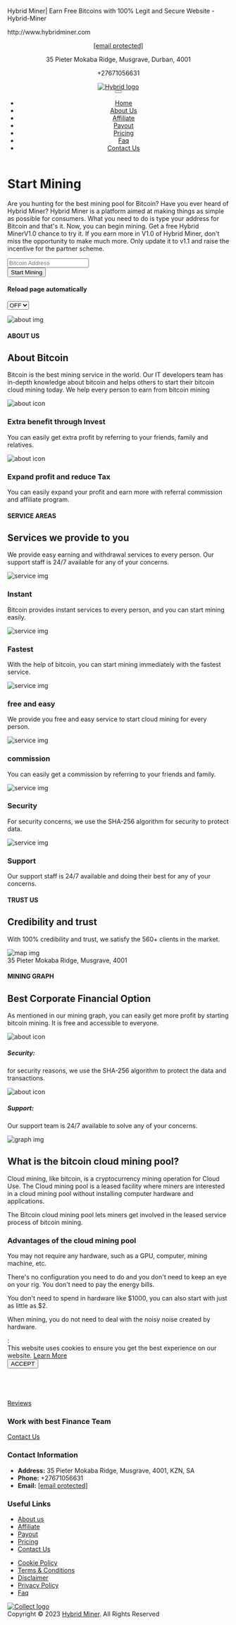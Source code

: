 <html lang="en">
<head>

Hybrid Miner| Earn Free Bitcoins with 100% Legit and Secure Website - Hybrid-Miner

<link rel="icon" type="bitcoin" href="https://www.hybridminer.com/assets/imgs/collect_favicon.png">

<meta name="csrf-token" content="usgTosT4a5cxTeR4Jahy94mEx0k7lrNwMu39GehB">
http://www.hybridminer.com
</head>
<body>

<header class="header_wrapp">
<div class="header_top">
<div class="container">
<div class="row">
<div class="col-md-4 wow animated fadeInRight" data-wow-duration="500ms" data-wow-delay="1000ms">
<div class="heatopbox text-left">
<p>
<span class="hea_info_icon fa fa-envelope"></span>
<a href="/cdn-cgi/l/email-protection" class="__cf_email__" data-cfemail="5332373e3a3d13303c3f3f36302761677d303f3c2637">[email protected]</a>
</p>
</div>
</div>
<div class="col-md-4 wow animated fadeInLeft" data-wow-duration="500ms" data-wow-delay="1000ms">
<div class="heatopbox text-center">
<p>
<span class="hea_info_icon fa fa-map-marker"></span>
35 Pieter Mokaba Ridge, Musgrave, Durban, 4001
</p>
</div>
</div>
<div class="col-md-4 wow animated fadeInDown" data-wow-duration="500ms" data-wow-delay="1000ms">
<div class="heatopbox text-right">
<p>
<span class="hea_info_icon fa fa-phone"></span>
+27671056631
</p>
</div>
</div>
</div>
</div>
</div>
<div class="header_main">
<div class="container">
<div class="row">
<div class="col-md-12">
<div class="logomain wow animated fadeInLeft" data-wow-duration="500ms" data-wow-delay="1000ms">
<a href="https://www.hybridminer.com">
<img src="https://www.hybridminer.com/assets/imgs/collect_logo.png" alt="Hybrid logo">
</a>
</div>
<div class="menu_bar wow animated fadeInRight" data-wow-duration="500ms" data-wow-delay="1000ms">
<nav class="navbar header-nav navbar-expand-lg">
<div class="menu_section">
<button class="navbar-toggler" type="button" data-toggle="collapse" data-target="#navbar-wd" aria-controls="navbar-wd" aria-expanded="false" aria-label="Toggle navigation">
<span></span>
<span></span>
<span></span>
</button>
<div class="collapse navbar-collapse justify-content-end" id="navbar-wd">
<ul class="navbar-nav">
<li><a href="https:/www.hybridminer.com">Home</a></li>
<li><a href="https://www.hybridminer.com/about_us">About Us</a></li>
<li><a href="https://www.hybridminer.com/affiliate">Affiliate</a></li>
<li><a href="https://www.hybridminer.com/payout">Payout</a></li>
<li><a href="https://www.hybridminer.com/pricing">Pricing</a></li>
<li><a href="https://www.hybridminer.com/faq">Faq</a></li>
<li><a href="https://www.hybridminer.com/contact_us">Contact Us</a></li>
</ul>
</div>
</div>
</nav>
</div>
</div>
</div>
</div>
</div>
</header>
<div id="bannerslider" style="background-image: url('http://www.hybridminer.com/assets/imgs/slider_img.jpg');">
<div class="container">
<div class="row justify-content-center">
<div class="col-md-12 col-lg-9 text-center">
<div class="start_mining_wrapp">
<h1>Start Mining</h1>
<p>Are you hunting for the best mining pool for Bitcoin? Have you ever heard of Hybrid Miner? Hybrid Miner is a platform aimed at making things as simple as possible for consumers. What you need to do is type your address for Bitcoin and that's it. Now, you can begin mining. Get a free Hybrid MinerV1.0 chance to try it. If you earn more in V1.0 of Hybrid Miner, don't miss the opportunity to make much more. Only update it to v1.1 and raise the incentive for the partner scheme.</p>
<form method="POST" action="https://www.hybridminer.com" accept-charset="UTF-8" class="startmining" id="startminingform"><input name="_token" type="hidden" value="usgTosT4a5cxTeR4Jahy94mEx0k7lrNwMu39GehB">
<div class="row">
<div class="col-md-12">
<div class="form_group">
<input class="input_box" placeholder="Bitcoin Address" id="address" name="address" type="text" value="">
<input id="reffid" name="reffid" type="hidden">
</div>
<div id="div-error" class="alert-message" style="display: none;text-align: left;"></div>
</div>
<div class="col-md-12">
<div id="div-loading" class="col-md-12 col-md-offset-1 alert" style="display:none; color: #fff; font-size: 18px;">Loading...</div>
<div class="form_group">
<button class="main_btn" type="submit">Start Mining</button>
</div>
</div>
</div>
</form>
<form name="frm1" class="reload-page" method="post" action="https://www.hybridminer.com/autoreload">
<input type="hidden" name="_token" value="usgTosT4a5cxTeR4Jahy94mEx0k7lrNwMu39GehB"> <h4 class="reload-sec">Reload page automatically </h4>
<select name="refreshstatus" class="refreshstatus" id="reloadPage">
<option value="OFF">OFF</option>
<option value="ON">ON</option>
</select>
</form>
</div>
</div>
</div>
</div>
</div>
<section class="about_section">
<div class="container">
<div class="row">
<div class="col-lg-6">
<div class="about_img wow animated fadeInLeft" data-wow-duration="500ms" data-wow-delay="1000ms">
<img src="https://www.hybridminer.com/assets/imgs/about_img.jpg" alt="about img">
</div>
</div>
<div class="col-lg-6">
<div class="about_content wow animated fadeInRight" data-wow-duration="500ms" data-wow-delay="1000ms">
<h4 class="heading_title">ABOUT US</h4>
<h2>About Bitcoin</h2>
<p>Bitcoin is the best mining service in the world. Our IT developers team has in-depth knowledge about bitcoin and helps others to start their bitcoin cloud mining today. We help every person to earn from bitcoin mining</p>
<div class="row">
<div class="col-md-12">
<div class="about_text">
<div class="about_icon">
<img src="https://www.hybridminer.com/assets/imgs/invast_icon.png" alt="about icon">
</div>
<div class="abouttext">
<h3>Extra benefit through Invest</h3>
<p>You can easily get extra profit by referring to your friends, family and relatives.</p>
</div>
</div>
</div>
<div class="col-md-12">
<div class="about_text">
<div class="about_icon">
<img src="https://www.hybridminer.com/assets/imgs/tax_icon.png" alt="about icon">
</div>
<div class="abouttext">
<h3>Expand profit and reduce Tax</h3>
<p>You can easily expand your profit and earn more with referral commission and affiliate program.</p>
</div>
</div>
</div>
</div>
</div>
</div>
</div>
</div>
</section>
<section class="service_bg">
<div class="container">
<div class="row justify-content-center">
<div class="col-lg-10 col-xl-8 text-center">
<div class="main_heading wow animated fadeInDown animate__delay-3s" data-wow-duration="500ms" data-wow-delay="1000ms">
<h4 class="heading_title">SERVICE AREAS</h4>
<h2>Services we provide to you</h2>
<p>We provide easy earning and withdrawal services to every person. Our support staff is 24/7 available for any of your concerns.</p>
</div>
</div>
</div>
<div class="row wow animated fadeInUp animate__delay-3s" data-wow-duration="500ms" data-wow-delay="1000ms">
<div class="col-lg-2 col-md-4 col-sm-6 service_box text-center">
<img src="https://www.hybridminer.com/assets/imgs/service_icon.png" alt="service img">
<h3>Instant</h3>
<p>Bitcoin provides instant services to every person, and you can start mining easily.</p>
</div>
<div class="col-lg-2 col-md-4 col-sm-6 service_box text-center">
<img src="https://www.hybridminer.com/assets/imgs/service_icon.png" alt="service img">
<h3>Fastest</h3>
<p>With the help of bitcoin, you can start mining immediately with the fastest service.</p>
</div>
<div class="col-lg-2 col-md-4 col-sm-6 service_box text-center">
<img src="https://www.hybridminer.com/assets/imgs/service_icon.png" alt="service img">
<h3>free and easy</h3>
<p>We provide you free and easy service to start cloud mining for every person.</p>
</div>
<div class="col-lg-2 col-md-4 col-sm-6 service_box text-center">
<img src="https://www.hybridminer.com/assets/imgs/service_icon.png" alt="service img">
<h3>commission</h3>
<p>You can easily get a commission by referring to your friends and family.</p>
</div>
<div class="col-lg-2 col-md-4 col-sm-6 service_box text-center">
<img src="https:/www.hybridminer.com/assets/imgs/service_icon.png" alt="service img">
<h3>Security</h3>
<p>For security concerns, we use the SHA-256 algorithm for security to protect data.</p>
</div>
<div class="col-lg-2 col-md-4 col-sm-6 service_box text-center border_none">
<img src="https://www.hybridminer.com/assets/imgs/service_icon.png" alt="service img">
<h3>Support</h3>
<p>Our support staff is 24/7 available and doing their best for any of your concerns.</p>
</div>
</div>
</div>
</section>
<section class="product_main">
<div class="container">
<div class="world_wrapp">
<div class="row justify-content-center">
<div class="col-lg-10 col-xl-8 text-center">
<div class="main_heading wow animated fadeInDown" data-wow-duration="500ms" data-wow-delay="1000ms">
<h4 class="heading_title">TRUST US</h4>
<h2>Credibility and trust</h2>
<p>With 100% credibility and trust, we satisfy the 560+ clients in the market.</p>
</div>
</div>
</div>
<div class="row">
<div class="col-md-12">
<div class="world_main text-center">
<img src="https://www.hybridminer.com/assets/imgs/map.png" alt="map img">
<div class="map-pins">
<div class="single-map-pin">
</div>
<div class="single-map-pin">
<span>35 Pieter Mokaba Ridge, Musgrave, 4001</span>
</div>
</div>
</div>
</div>
</div>
</div>
</div>
</section>
<section class="graph_wrapp">
<div class="container">
<div class="row">
<div class="col-md-6">
<div class="main_heading wow animated fadeInDown" data-wow-duration="500ms" data-wow-delay="1000ms">
<h4 class="heading_title">MINING GRAPH</h4>
<h2>Best Corporate Financial Option</h2>
<p>As mentioned in our mining graph, you can easily get more profit by starting bitcoin mining. It is free and accessible to everyone.</p>
<div class="graph_content wow animated fadeInLeft" data-wow-duration="500ms" data-wow-delay="1000ms">
<div class="graph_icon">
<img src="https://www.hybridminer.com/assets/imgs/security_icon.png" alt="about icon">
</div>
<div class="graph_title">
<h5>Security:</h5>
<p>for security reasons, we use the SHA-256 algorithm to protect the data and transactions.</p>
</div>
</div>
<div class="graph_content">
<div class="graph_icon">
<img src="https://www.hybridminer.com/assets/imgs/flexibility_icon.png" alt="about icon">
</div>
<div class="graph_title">
<h5>Support:</h5>
<p>Our support team is 24/7 available to solve any of your concerns.</p>
</div>
</div>
</div>
</div>
<div class="col-md-6">
<div class="graph_img wow animated fadeInRight" data-wow-duration="500ms" data-wow-delay="1000ms">
<img src="https://www.hybridminer.com/assets/imgs/graph_image.png" alt="graph img">
</div>
</div>
</div>
</div>
</section>
<section class="counter_wrapp">
<div class="container">
<div class="row">
<div class="col-md-12">
<div class="bitcoin_content">
<h2>What is the bitcoin cloud mining pool?</h2>
<p>Cloud mining, like bitcoin, is a cryptocurrency mining operation for Cloud Use. The Cloud mining pool is a leased facility where miners are interested in a cloud mining pool without installing computer hardware and applications.</p>
<p>The Bitcoin cloud mining pool lets miners get involved in the leased service process of bitcoin mining.</p>
<h3>Advantages of the cloud mining pool</h3>
<p>You may not require any hardware, such as a GPU, computer, mining machine, etc.</p>
<p>There's no configuration you need to do and you don't need to keep an eye on your rig. You don't need to pay the energy bills.</p>
<p>You don't need to spend in hardware like $1000, you can also start with just as little as $2.</p>
<p>When mining, you do not need to deal with the noisy noise created by hardware.</p>
</div>
</div>
</div>
</div>
</section>
:
<div class="window_wrapp window_popup" id="window_accept">
<div class="container">
<div class="row">
<div class="col-md-12">
<span class="window_content">
This website uses cookies to ensure you get the best experience on our website. <a href="privacy-policy">Learn More</a>
</span>
<div class="window_btn">
<button class="main_btn" id="cookie_btn">ACCEPT</button>
</div>
</div>
</div>
</div>
</div>
<div class="section-2" style="margin-top:15px;margin-bottom:25px;">
<div class="container">
<div class="row">
<div class="col-md-12 col-lg-12 text-center">
<div class="container">
<div class="adv" style="padding-top:15px; padding-bottom:15px;">
<div class="row">
<div class="col-sm-12 text-center">

</div>
</div>
</div>
</div>
<div class="desktop_add" style="display:none;">
</div>
<div class="mobile_add" style="display:none;">
</div>
</div>
</div>
</div>
</div>

<div class="review_main">
<a href="https://reviews.hybridminer.com/" class="review-btn"><span class="mdi mdi-chevron-double-left"></span> Reviews</a>
</div>
<footer class="footer_wrapp">
<div class="foter_img" style="background-image: url('http://m.collect24.cloud/assets/imgs/footerbg.png');"></div>
<div class="container">
<div class="footer_cont_top">
<div class="row">
<div class="col-md-9">
<h3>Work with best Finance Team</h3>
</div>
<div class="col-md-3">
<a class="main_btn_1" href="https://www.hybridminer.com/contact_us">Contact Us</a>
</div>
</div>
</div>
<div class="row">
<div class="col-md-6">
<div class="footer_info">
<h3>Contact Information</h3>
<ul>
<li>
<div class="footer_icon">
<span class="fa fa-map-marker"></span>
</div>
<div class="footer_content">
<strong>Address:</strong>
35 Pieter Mokaba Ridge, Musgrave, 4001, KZN, SA
</div>
</li>
<li>
<div class="footer_icon">
<span class="fa fa-phone"></span>
</div>
<div class="footer_content">
<strong>Phone:</strong>
+27671056631
</div>
</li>
<li>
<div class="footer_icon">
<span class="fa fa-paper-plane-o"></span>
</div>
<div class="footer_content">
<strong>Email:</strong>
<a href="/cdn-cgi/l/email-protection" class="__cf_email__" data-cfemail="83e2e7eeeaedc3e0ecefefe6e0f7b1b7ade0efecf6e7">[email protected]</a>
</div>
</li>
</ul>
</div>
</div>
<div class="col-md-6">
<div class="footer_detail">
<h3>Useful Links</h3>
<ul>
<li><a href="https://www.hybridminer.com/about_us">About us</a></li>
<li><a href="https://www.hybridminer.com/affiliate">Affiliate</a></li>
<li><a href="https://www.hybridminer.com/payout">Payout</a></li>
<li><a href="https://www.hybridminer.com/pricing">Pricing</a></li>
<li><a href="https://www.hybridminer.com/contact_us">Contact Us</a></li>
</ul>
<ul>
<li><a href="https://www.hybridminer.com/cookie_policy">Cookie Policy</a></li>
<li><a href="https://www.hybridminer.com/terms_conditions">Terms & Conditions</a></li>
<li><a href="https:/www.hybridminer.com/disclaimer">Disclaimer</a></li>
<li><a href="https://www.hybridminer.com/privacy_policy">Privacy Policy</a></li>
<li><a href="https://www.hybridminer.com/faq">Faq</a></li>
</ul>
</div>
</div>
</div>
</div>
</footer>
<div class="copyright_wrapp">
<div class="container">
<div class="row">
<div class="col-md-6">
<div class="footer_logo">
<a href="/">
<img src="https://www.hybridminer.com/assets/imgs/collect_logo.png" alt="Collect logo">
</a>
</div>
</div>
<div class="col-md-6">
<div class="copyrightcont">
Copyright © 2023 <a href="https://www.hybridminer.com">Hybrid Miner</a>. All Rights Reserved
</div>
</div>
</div>
</div>
</div>



</body>
</html>
